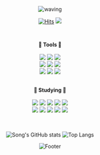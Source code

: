 
<div align="center">
  
![waving](https://capsule-render.vercel.app/api?type=waving&height=270&text=Hi&nbsp;There&fontAlign=50&fontAlignY=32&color=B8DAF2&desc=I'm&nbsp;goeasyonng)

  
[![Hits](https://hits.seeyoufarm.com/api/count/incr/badge.svg?url=https%3A%2F%2Fgithub.com%2Fgoeasyonng&count_bg=%2379C83D&title_bg=%23555555&icon=googlechrome.svg&icon_color=%23E7E7E7&title=hits&edge_flat=false)](https://hits.seeyoufarm.com)
<a href="https://velog.io/@goeasyonng">
<img src="https://img.shields.io/badge/Velog-F7CAC9?style=flat&logo=velog&logoColor=white&link=https://velog.io/@goeasyonng"/>
</a>
<!-- <a href="mailto:kdh97048@gmail.com">	
   <img src="https://img.shields.io/badge/Gmail-D0A9F5?style=flat-square&logo=Gmail&logoColor=white&link=mailto:kdh97048@gmail.com"/>
</a> -->
<!-- <a href="mailto:art970@naver.com">	
   <img src="https://img.shields.io/badge/naver-03C75A?style=flat-square&logo=naver&logoColor=white&link=mailto:art970@naver.com"/>
</a> -->
<br/>


<b>🫧 Tools 🫧</b>
<br/>
<br/>
<img src="https://img.shields.io/badge/django-B9CEAC?style=flat&logo=DJANGO&logoColor=white"/>
<img src="https://img.shields.io/badge/AWS-F3A347?style=flat&logo=Amazon%20AWS&logoColor=white"/>
<img src="https://img.shields.io/badge/Visual%20Studio-9C8EED?style=flat&logo=Visual%20Studio&logoColor=white"/> 
<br/>
<img src="https://img.shields.io/badge/react-8EB6DE?style=flat&logo=react&logoColor=white"/>
<img src="https://img.shields.io/badge/Windows-8EB6DE?style=flat&logo=Windows&logoColor=white"/>
<img src="https://img.shields.io/badge/Vscode-8EB6DE?style=flat&logo=Visual%20Studio%20code&logoColor=white"/> 
<br/>
<img src="https://img.shields.io/badge/GitHub-363636?style=flat&logo=github&logoColor=white"/>
<img src="https://img.shields.io/badge/flask-363636?style=flat&logo=flask&logoColor=white"/>
<img src="https://img.shields.io/badge/MacOs-363636?style=flat&logo=MacOs&logoColor=white"/> 

<br/>
<b>🫧 Studying 🫧</b>
<br/>
 <br/>
<img src="https://img.shields.io/badge/TensorFlow-FF6F00?style=flat&logo=TensorFlow&logoColor=white"/>
<img src="https://img.shields.io/badge/pytorch-EE4C2C?style=flat&logo=pytorch&logoColor=white"/>
<img src="https://img.shields.io/badge/Numpy-013243?style=flat&logo=Numpy&logoColor=white"/> 
<img src="https://img.shields.io/badge/Pandas-150458?style=flat&logo=Pandas&logoColor=white"/> 
<img src="https://img.shields.io/badge/OpenCV-5C3EE8?style=flat&logo=OpenCV&logoColor=white"/>
<br/>
<img src="https://img.shields.io/badge/Flutter-02569B?style=flat&logo=Flutter&logoColor=white"/>
<img src="https://img.shields.io/badge/Ruby-CC342D?style=flat&logo=ruby&logoColor=white"/>
<img src="https://img.shields.io/badge/R-276DC3?style=flat&logo=R&logoColor=white"/>
<img src="https://img.shields.io/badge/Vue.js-4FC08D?style=flat&logo=Vue.js&logoColor=white"/>
<img src="https://img.shields.io/badge/Redux-764ABC?style=flat&logo=Redux&logoColor=white"/>
<br/>
<br/>
<br/>
  
![Song's GitHub stats](https://github-readme-stats.vercel.app/api?username=goeasyonng&count_private=true&custom_title=Song's&nbsp;github&nbsp;&bg_color=F7CAC9&title_color=fff&text_color=fff)
![Top Langs](https://github-readme-stats.vercel.app/api/top-langs/?username=goeasyonng&layout=compact&custom_title=My&nbsp;Language&nbsp;&bg_color=F7CAC9&title_color=fff&text_color=fff&height=30) 

  
 
![Footer](https://capsule-render.vercel.app/api?type=waving&color=B8DAF2&height=200&section=footer) 
 
 </div>
  
